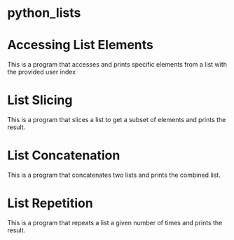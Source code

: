 # python_lists

# Accessing List Elements

This is a program that accesses and prints specific elements from a list with the provided user index

# List Slicing

This is a program that slices a list to get a subset of elements and prints the result.

# List Concatenation

This is a program that concatenates two lists and prints the combined list.

# List Repetition

This is a program that repeats a list a given number of times and prints the result.
